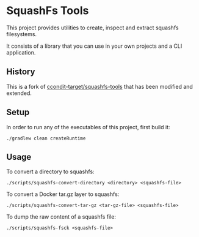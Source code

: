 # SquashFs Tools

This project provides utilities to create, inspect and extract squashfs
filesystems.

It consists of a library that you can use in your own projects and a CLI
application.

## History

This is a fork of [ccondit-target/squashfs-tools](https://github.com/ccondit-target/squashfs-tools)
that has been modified and extended.

## Setup

In order to run any of the executables of this project, first build it:

    ./gradlew clean createRuntime

## Usage

To convert a directory to squashfs:

    ./scripts/squashfs-convert-directory <directory> <squashfs-file>

To convert a Docker tar.gz layer to squashfs:

    ./scripts/squashfs-convert-tar-gz <tar-gz-file> <squashfs-file>

To dump the raw content of a squashfs file:

    ./scripts/squashfs-fsck <squashfs-file>
